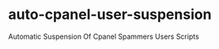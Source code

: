 auto-cpanel-user-suspension
===========================

Automatic Suspension Of Cpanel Spammers Users Scripts
